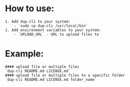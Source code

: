 # How to use:
    1. Add dup-cli to your system:
        - `sudo cp dup-cli /usr/local/bin`
    1. Add environment variables to your system:
        - `UPLOAD_URL` - URL to upload files to

# Example:
    #### upload file or multiple files 
    `dup-cli README.md LICENSE.md`
    #### upload file or multiple files to a specific folder
    `dup-cli README.md LICENSE.md folder_name`
